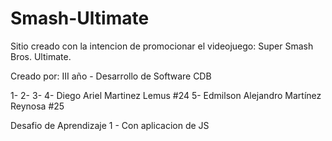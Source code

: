 # Smash-Ultimate
Sitio creado con la intencion de promocionar el videojuego: Super Smash Bros. Ultimate.

Creado por:
III año - Desarrollo de Software CDB

1- 
2-
3- 
4- Diego Ariel Martinez Lemus #24 
5- Edmilson Alejandro Martínez Reynosa #25

Desafio de Aprendizaje 1 - Con aplicacion de JS

